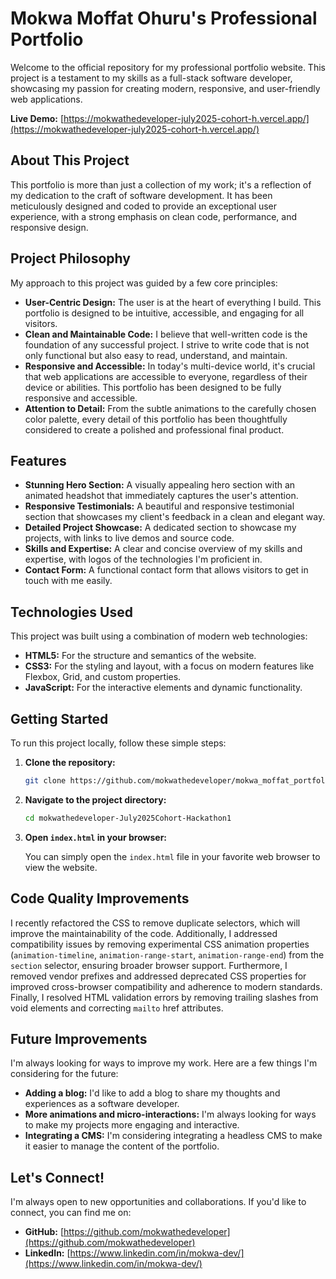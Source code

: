 # Mokwa Moffat Ohuru's Professional Portfolio

Welcome to the official repository for my professional portfolio website. This project is a testament to my skills as a full-stack software developer, showcasing my passion for creating modern, responsive, and user-friendly web applications.

**Live Demo:** [https://mokwathedeveloper-july2025-cohort-h.vercel.app/](https://mokwathedeveloper-july2025-cohort-h.vercel.app/)

## About This Project

This portfolio is more than just a collection of my work; it's a reflection of my dedication to the craft of software development. It has been meticulously designed and coded to provide an exceptional user experience, with a strong emphasis on clean code, performance, and responsive design.

## Project Philosophy

My approach to this project was guided by a few core principles:

*   **User-Centric Design:** The user is at the heart of everything I build. This portfolio is designed to be intuitive, accessible, and engaging for all visitors.
*   **Clean and Maintainable Code:** I believe that well-written code is the foundation of any successful project. I strive to write code that is not only functional but also easy to read, understand, and maintain.
*   **Responsive and Accessible:** In today's multi-device world, it's crucial that web applications are accessible to everyone, regardless of their device or abilities. This portfolio has been designed to be fully responsive and accessible.
*   **Attention to Detail:** From the subtle animations to the carefully chosen color palette, every detail of this portfolio has been thoughtfully considered to create a polished and professional final product.

## Features

*   **Stunning Hero Section:** A visually appealing hero section with an animated headshot that immediately captures the user's attention.
*   **Responsive Testimonials:** A beautiful and responsive testimonial section that showcases my client's feedback in a clean and elegant way.
*   **Detailed Project Showcase:** A dedicated section to showcase my projects, with links to live demos and source code.
*   **Skills and Expertise:** A clear and concise overview of my skills and expertise, with logos of the technologies I'm proficient in.
*   **Contact Form:** A functional contact form that allows visitors to get in touch with me easily.

## Technologies Used

This project was built using a combination of modern web technologies:

*   **HTML5:** For the structure and semantics of the website.
*   **CSS3:** For the styling and layout, with a focus on modern features like Flexbox, Grid, and custom properties.
*   **JavaScript:** For the interactive elements and dynamic functionality.

## Getting Started

To run this project locally, follow these simple steps:

1.  **Clone the repository:**

    ```bash
    git clone https://github.com/mokwathedeveloper/mokwa_moffat_portfolio.git
    ```

2.  **Navigate to the project directory:**

    ```bash
    cd mokwathedeveloper-July2025Cohort-Hackathon1
    ```

3.  **Open `index.html` in your browser:**

    You can simply open the `index.html` file in your favorite web browser to view the website.

## Code Quality Improvements

I recently refactored the CSS to remove duplicate selectors, which will improve the maintainability of the code. Additionally, I addressed compatibility issues by removing experimental CSS animation properties (`animation-timeline`, `animation-range-start`, `animation-range-end`) from the `section` selector, ensuring broader browser support. Furthermore, I removed vendor prefixes and addressed deprecated CSS properties for improved cross-browser compatibility and adherence to modern standards. Finally, I resolved HTML validation errors by removing trailing slashes from void elements and correcting `mailto` href attributes.

## Future Improvements

I'm always looking for ways to improve my work. Here are a few things I'm considering for the future:

*   **Adding a blog:** I'd like to add a blog to share my thoughts and experiences as a software developer.
*   **More animations and micro-interactions:** I'm always looking for ways to make my projects more engaging and interactive.
*   **Integrating a CMS:** I'm considering integrating a headless CMS to make it easier to manage the content of the portfolio.

## Let's Connect!

I'm always open to new opportunities and collaborations. If you'd like to connect, you can find me on:

*   **GitHub:** [https://github.com/mokwathedeveloper](https://github.com/mokwathedeveloper)
*   **LinkedIn:** [https://www.linkedin.com/in/mokwa-dev/](https://www.linkedin.com/in/mokwa-dev/)